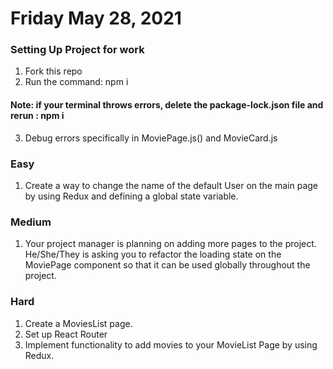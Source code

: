 # Friday May 28, 2021

### Setting Up Project for work
1. Fork this repo
2. Run the command: npm i
#### Note: if your terminal throws errors, delete the ****package-lock.json**** file and rerun : npm i
3. Debug errors specifically in MoviePage.js() and MovieCard.js



### Easy
1. Create a way to change the name of the default User on the main page by using Redux and defining a global state variable.

### Medium
1. Your project manager is planning on adding more pages to the project. He/She/They is asking you to refactor 
   the loading state on the MoviePage component so that it can be used globally throughout the project.
   
### Hard
1. Create a MoviesList page.
2. Set up React Router
3. Implement functionality to add movies to your MovieList Page by using Redux.
